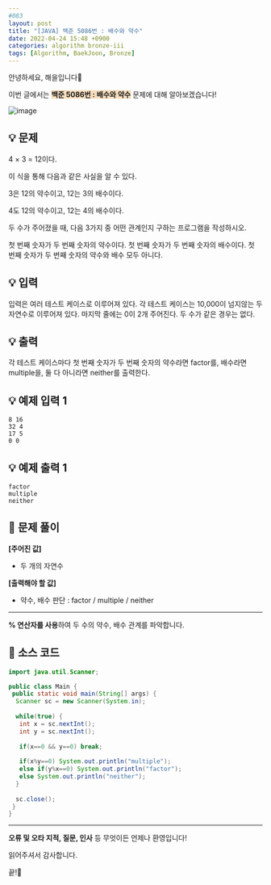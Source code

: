```yaml
---
#083
layout: post
title: "[JAVA] 백준 5086번 : 배수와 약수"
date: 2022-04-24 15:48 +0900
categories: algorithm bronze-iii
tags: [Algorithm, BaekJoon, Bronze]
---
```


안녕하세요, 해을입니다🦖

이번 글에서는 <span style="background-color:#f7ddbe">**백준 5086번 : 배수와 약수**</span> 문제에 대해 알아보겠습니다!

![image](https://user-images.githubusercontent.com/39720852/173354628-52040b52-eb82-4349-a91b-03f2be23d4e4.png)

## 💡 문제

4 × 3 = 12이다.

이 식을 통해 다음과 같은 사실을 알 수 있다.

3은 12의 약수이고, 12는 3의 배수이다.

4도 12의 약수이고, 12는 4의 배수이다.

두 수가 주어졌을 때, 다음 3가지 중 어떤 관계인지 구하는 프로그램을 작성하시오.

첫 번째 숫자가 두 번째 숫자의 약수이다.
첫 번째 숫자가 두 번째 숫자의 배수이다.
첫 번째 숫자가 두 번째 숫자의 약수와 배수 모두 아니다.

## 💡 입력

입력은 여러 테스트 케이스로 이루어져 있다. 각 테스트 케이스는 10,000이 넘지않는 두 자연수로 이루어져 있다. 마지막 줄에는 0이 2개 주어진다. 두 수가 같은 경우는 없다.

## 💡 출력

각 테스트 케이스마다 첫 번째 숫자가 두 번째 숫자의 약수라면 factor를, 배수라면 multiple을, 둘 다 아니라면 neither를 출력한다.

## 💡 예제 입력 1

```
8 16
32 4
17 5
0 0
```

## 💡 예제 출력 1

```
factor
multiple
neither
```

## 🚩 문제 풀이

**[주어진 값]**

* 두 개의 자연수

**[출력해야 할 값]**

* 약수, 배수 판단 : factor / multiple / neither

---

**% 연산자를 사용**하여 두 수의 약수, 배수 관계를 파악합니다.

## 🚩 소스 코드

``` java
import java.util.Scanner;

public class Main {
 public static void main(String[] args) {  
  Scanner sc = new Scanner(System.in);
  
  while(true) {
   int x = sc.nextInt();
   int y = sc.nextInt();
   
   if(x==0 && y==0) break;
   
   if(x%y==0) System.out.println("multiple");
   else if(y%x==0) System.out.println("factor");
   else System.out.println("neither");
  }
  
  sc.close();
 }
}
```

---

**오류 및 오타 지적, 질문, 인사** 등 무엇이든 언제나 환영입니다!

읽어주셔서 감사합니다.

끝!🦕
